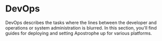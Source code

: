 # DevOps

DevOps describes the tasks where the lines between the developer and operations or system administration is blurred. In this section, you'll find guides for deploying and setting Apostrophe up for various platforms.